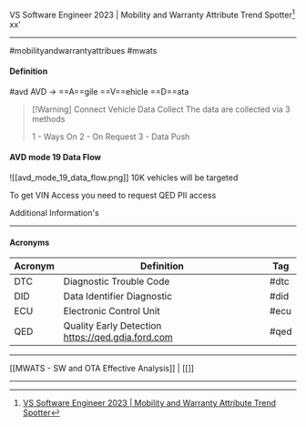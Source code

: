 VS Software Engineer 2023 | Mobility and Warranty Attribute Trend Spotter[^1] 
xx'
***
#mobilityandwarrantyattribues #mwats

#### Definition
#avd
AVD -> ==A==gile ==V==ehicle ==D==ata

>[!Warning] Connect Vehicle Data Collect
>The data are collected via 3 methods
>
>1 - Ways On
>2 - On Request
>3 - Data Push

#### AVD mode 19 Data Flow

![[avd_mode_19_data_flow.png]]
10K vehicles will be targeted


To get VIN Access you need to request QED PII access




Additional Information's
***
#### Acronyms

| Acronym | Definition                                        | Tag  |
| ------- | ------------------------------------------------- | ---- |
| DTC     | Diagnostic Trouble Code                           | #dtc |
| DID     | Data Identifier Diagnostic                        | #did |
| ECU     | Electronic Control Unit                           | #ecu |
| QED     | Quality Early Detection https://qed.gdia.ford.com | #qed |






***
[[MWATS - SW and OTA Effective Analysis]] | [[]]

***
[^1]: [VS Software Engineer 2023 | Mobility and Warranty Attribute Trend Spotter](https://videosat.ford.com/#/videos/dac35598-8dde-455b-9d8a-d694f196d79a)

